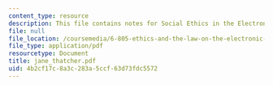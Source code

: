 ```yaml
---
content_type: resource
description: This file contains notes for Social Ethics in the Electronic Community.
file: null
file_location: /coursemedia/6-805-ethics-and-the-law-on-the-electronic-frontier-fall-2005/4b2cf17c8a3c283a5ccf63d73fdc5572_jane_thatcher.pdf
file_type: application/pdf
resourcetype: Document
title: jane_thatcher.pdf
uid: 4b2cf17c-8a3c-283a-5ccf-63d73fdc5572
---
```

